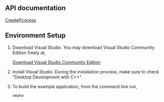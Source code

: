 
## API documentation 

[CreatePcocess](https://msdn.microsoft.com/en-us/library/windows/desktop/ms682425(v=vs.85).aspx)


## Environment Setup

1. Download Visual Studio. You may download Visual Studio
   Community Edition freely at,

   [Download Visual Studio Community Edition](https://www.visualstudio.com/vs/community/)

2. Install Visual Studio. During the installation process, make sure to
   check "Desktop Development with C++".

3. To build the example application, from the command line run,

   ```
   nmake
   ```
            
